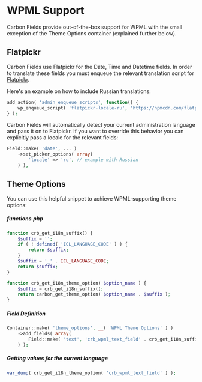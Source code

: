 # WPML Support

Carbon Fields provide out-of-the-box support for WPML with the small exception of the Theme Options container (explained further below).

## Flatpickr

Carbon Fields use Flatpickr for the Date, Time and Datetime fields. In order to translate these fields you must enqueue the relevant translation script for [Flatpickr](https://chmln.github.io/flatpickr/localization/).

Here's an example on how to include Russian translations:
```php
add_action( 'admin_enqueue_scripts', function() {
    wp_enqueue_script( 'flatpickr-locale-ru', 'https://npmcdn.com/flatpickr/dist/l10n/ru.js', array('carbon-fields-boot') );
} );
```

Carbon Fields will automatically detect your current administration language and pass it on to Flatpickr. If you want to override this behavior you can explicitly pass a locale for the relevant fields:
```php
Field::make( 'date', ... )
    ->set_picker_options( array(
        'locale' => 'ru', // example with Russian
    ) ),
```

## Theme Options

You can use this helpful snippet to achieve WPML-supporting theme options:

##### functions.php

```php
function crb_get_i18n_suffix() {
    $suffix = '';
    if ( ! defined( 'ICL_LANGUAGE_CODE' ) ) {
        return $suffix;
    }
    $suffix = '_' . ICL_LANGUAGE_CODE;
    return $suffix;
}

function crb_get_i18n_theme_option( $option_name ) {
    $suffix = crb_get_i18n_suffix();
    return carbon_get_theme_option( $option_name . $suffix );
}
```

##### Field Definition

```php
Container::make( 'theme_options', __( 'WPML Theme Options' ) )
    ->add_fields( array(
        Field::make( 'text', 'crb_wpml_text_field' . crb_get_i18n_suffix(), 'Text Field' )
    ) );
```

##### Getting values for the current language

```php
var_dump( crb_get_i18n_theme_option( 'crb_wpml_text_field' ) );
```
